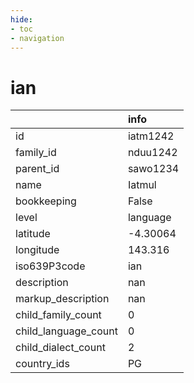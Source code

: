 ```yaml
---
hide:
- toc
- navigation
---
```

# ian
|                      | info     |
|:---------------------|:---------|
| id                   | iatm1242 |
| family_id            | nduu1242 |
| parent_id            | sawo1234 |
| name                 | Iatmul   |
| bookkeeping          | False    |
| level                | language |
| latitude             | -4.30064 |
| longitude            | 143.316  |
| iso639P3code         | ian      |
| description          | nan      |
| markup_description   | nan      |
| child_family_count   | 0        |
| child_language_count | 0        |
| child_dialect_count  | 2        |
| country_ids          | PG       |